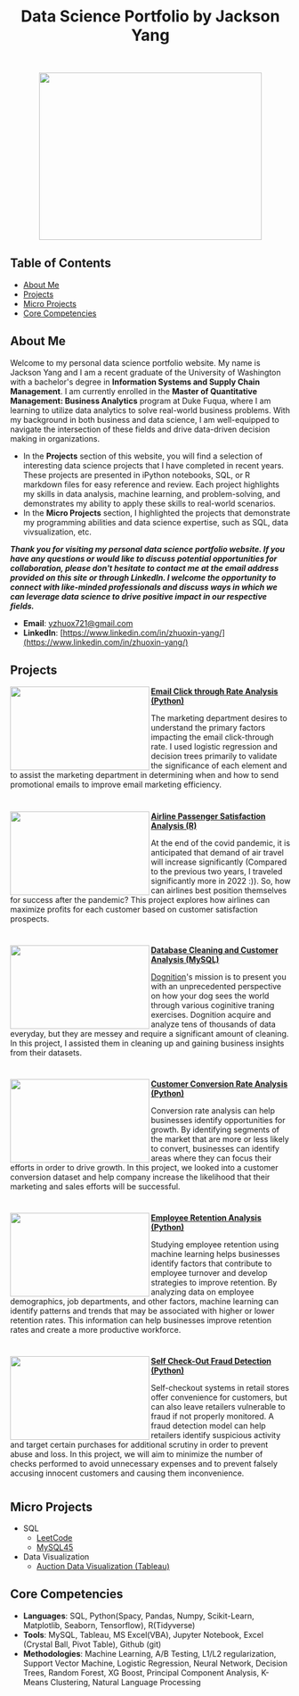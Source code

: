 <h1 align="center"> Data Science Portfolio by Jackson Yang </h1> <br>

<p align="center">
    <img src="https://github.com/YZXBiz/Yang_Portfolio/blob/main/Images/DATAAC.jpg" width="400" height="300">
</p>


## Table of Contents
* [About Me](#about-me)
* [Projects](#projects)
* [Micro Projects](#micro-projects)
* [Core Competencies](#core-competencies)


## About Me
Welcome to my personal data science portfolio website. My name is Jackson Yang and I am a recent graduate of the University of Washington with a bachelor's degree in **Information Systems and Supply Chain Management**. I am currently enrolled in the **Master of Quantitative Management: Business Analytics** program at Duke Fuqua, where I am learning to utilize data analytics to solve real-world business problems. With my background in both business and data science, I am well-equipped to navigate the intersection of these fields and drive data-driven decision making in organizations.

- In the **Projects** section of this website, you will find a selection of interesting data science projects that I have completed in recent years. These projects are presented in iPython notebooks, SQL, or R markdown files for easy reference and review. Each project highlights my skills in data analysis, machine learning, and problem-solving, and demonstrates my ability to apply these skills to real-world scenarios.
- In the **Micro Projects** section, I highlighted the projects that demonstrate my programming abilities and data science expertise, such as SQL, data vivsualization, etc.

***Thank you for visiting my personal data science portfolio website. If you have any questions or would like to discuss potential opportunities for collaboration, please don't hesitate to contact me at the email address provided on this site or through LinkedIn. I welcome the opportunity to connect with like-minded professionals and discuss ways in which we can leverage data science to drive positive impact in our respective fields.***

- **Email**: [yzhuox721@gmail.com](yzhuox721@gmail.com)
- **Linkedln**: [https://www.linkedin.com/in/zhuoxin-yang/](https://www.linkedin.com/in/zhuoxin-yang/)


## Projects

<img align="left" width="250" height="150" src="https://github.com/YZXBiz/Yang_Portfolio/blob/main/Images/click-thr.png"> **[Email Click through Rate Analysis (Python) ](https://github.com/YZXBiz/Jackson_Portfolio/blob/main/Projects/Email_click_rate/Logistic%20Regression.ipynb)**

The marketing department desires to understand the primary factors impacting the email click-through rate. I used logistic regression and decision trees primarily to validate the significance of each element and to assist the marketing department in determining when and how to send promotional emails to improve email marketing efficiency.
#
<img align="left" width="250" height="150" src="https://github.com/YZXBiz/Yang_Portfolio/blob/main/Images/airline.jpg"> **[Airline Passenger Satisfaction Analysis (R) ](https://github.com/YZXBiz/Jackson_Portfolio/blob/main/Projects/Airline%20Passenger%20Satisfaction/R-Code.Rmd)**

At the end of the covid pandemic, it is anticipated that demand of air travel will increase significantly (Compared to the previous two years, I traveled significantly more in 2022 :)). So, how can airlines best position themselves for success after the pandemic? This project explores how airlines can maximize profits for each customer based on customer satisfaction prospects.
#
<img align="left" width="250" height="150" src="https://github.com/YZXBiz/Yang_Portfolio/blob/main/Images/images.jpg"> **[Database Cleaning and Customer Analysis (MySQL) ](https://github.com/YZXBiz/Jackson_Portfolio/blob/main/Projects/Dognition/Dognition%20Report.ipynb)**

[Dognition](https://www.dognition.com/)'s mission is to present you with an unprecedented perspective on how your dog sees the world through various coginitive traning exercises. Dognition acquire and analyze tens of thousands of data everyday, but they are messey and require a significant amount of cleaning. In this project, I assisted them in cleaning up and gaining business insights from their datasets.
#
<img align="left" width="250" height="150" src="https://github.com/YZXBiz/Jackson_Portfolio/blob/main/Images/conversion%20rate.png"> **[Customer Conversion Rate Analysis (Python) ](https://github.com/YZXBiz/Jackson_Portfolio/blob/main/Projects/Conversion%20Rate/Code.ipynb)**

Conversion rate analysis can help businesses identify opportunities for growth. By identifying segments of the market that are more or less likely to convert, businesses can identify areas where they can focus their efforts in order to drive growth. In this project, we looked into a customer conversion dataset and help company increase the likelihood that their marketing and sales efforts will be successful.

#
<img align="left" width="250" height="150" src="https://raw.githubusercontent.com/YZXBiz/Jackson_Portfolio/main/Images/Employee-retention-rate-1000x553-1.webp"> **[Employee Retention Analysis (Python) ](https://github.com/YZXBiz/Jackson_Portfolio/blob/main/Projects/Employee%20Retention/Code.ipynb)**

Studying employee retention using machine learning helps businesses identify factors that contribute to employee turnover and develop strategies to improve retention. By analyzing data on employee demographics, job departments, and other factors, machine learning can identify patterns and trends that may be associated with higher or lower retention rates. This information can help businesses improve retention rates and create a more productive workforce.

#
<img align="left" width="250" height="150" src="https://github.com/YZXBiz/Jackson_Portfolio/blob/main/Images/Self_Check_out.webp"> **[Self Check-Out Fraud Detection (Python) ](https://github.com/YZXBiz/Jackson_Portfolio/blob/main/Projects/Self%20Checkout%20Fraud%20Detection/Code.ipynb)**

Self-checkout systems in retail stores offer convenience for customers, but can also leave retailers vulnerable to fraud if not properly monitored. A fraud detection model can help retailers identify suspicious activity and target certain purchases for additional scrutiny in order to prevent abuse and loss. In this project, we will aim to minimize the number of checks performed to avoid unnecessary expenses and to prevent falsely accusing innocent customers and causing them inconvenience.
#
 

## Micro Projects
- SQL
    - [LeetCode](https://github.com/YZXBiz/Yang_Portfolio/tree/main/Micro%20Projects/SQL/Leetcode)
    - [MySQL45](https://github.com/YZXBiz/Yang_Portfolio/tree/main/Micro%20Projects/SQL/Mysql45(Chinese))
- Data Visualization
    - [Auction Data Visualization (Tableau)](https://github.com/YZXBiz/Jackson_Portfolio/tree/main/Micro%20Projects/Auction%20Data%20Analysis)


## Core Competencies
- **Languages**: SQL, Python(Spacy, Pandas, Numpy, Scikit-Learn, Matplotlib, Seaborn, Tensorflow), R(Tidyverse)
- **Tools**: MySQL, Tableau, MS Excel(VBA), Jupyter Notebook, Excel (Crystal Ball, Pivot Table), Github (git)
- **Methodologies**: Machine Learning, A/B Testing, L1/L2 regularization, Support Vector Machine, Logistic Regression, Neural Network, Decision Trees, Random Forest, XG Boost, Principal Component Analysis, K-Means Clustering, Natural Language Processing


